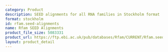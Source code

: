 ```yaml
---
category: Product
description: SEED alignments for all RNA families in Stockholm format
format: stockholm
id: rfam.seed-alignments
name: Rfam SEED Alignments
product_file_size: 5083331
product_url: https://ftp.ebi.ac.uk/pub/databases/Rfam/CURRENT/Rfam.seed.gz
layout: product_detail
---
```

